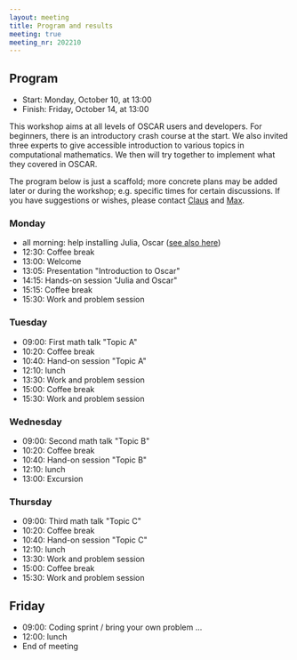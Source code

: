 ```yaml
---
layout: meeting
title: Program and results
meeting: true
meeting_nr: 202210
---
```


## Program
* Start: Monday, October 10, at 13:00
* Finish: Friday, October 14, at 13:00

This workshop aims at all levels of OSCAR users and developers.
For beginners, there is an introductory crash course at the start.
We also invited three experts to give accessible introduction to
various topics in computational mathematics. We then will try together to
implement what they covered in OSCAR.

The program below is just a scaffold; more concrete plans
may be added later or during the workshop; e.g. specific times for certain discussions.
If you have suggestions or wishes, please contact [Claus](mailto:fieker@mathematik.uni-kl.de)
and [Max](mailto:horn@mathematik.uni-kl.de).


### Monday

- all morning: help installing Julia, Oscar ([see also here](../prepare))
- 12:30: Coffee break
- 13:00: Welcome
- 13:05: Presentation "Introduction to Oscar"
- 14:15: Hands-on session "Julia and Oscar"
- 15:15: Coffee break
- 15:30: Work and problem session

### Tuesday

- 09:00: First math talk "Topic A"
- 10:20: Coffee break
- 10:40: Hand-on session "Topic A"
- 12:10: lunch
- 13:30: Work and problem session
- 15:00: Coffee break
- 15:30: Work and problem session

### Wednesday

- 09:00: Second math talk "Topic B"
- 10:20: Coffee break
- 10:40: Hand-on session "Topic B"
- 12:10: lunch
- 13:00: Excursion

### Thursday

- 09:00: Third math talk "Topic C"
- 10:20: Coffee break
- 10:40: Hand-on session "Topic C"
- 12:10: lunch
- 13:30: Work and problem session
- 15:00: Coffee break
- 15:30: Work and problem session

## Friday

- 09:00: Coding sprint / bring your own problem ...
- 12:00: lunch
- End of meeting
